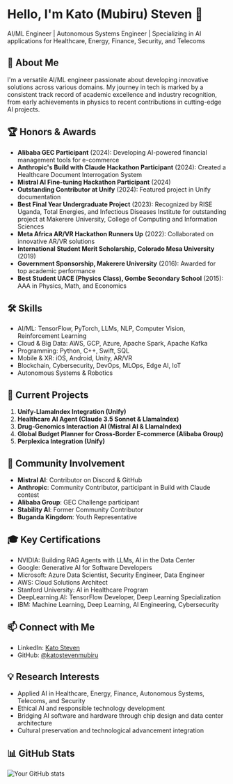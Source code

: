 
# Hello, I'm Kato (Mubiru) Steven 👋

AI/ML Engineer | Autonomous Systems Engineer | Specializing in AI applications for Healthcare, Energy, Finance, Security, and Telecoms

## 🚀 About Me
I'm a versatile AI/ML engineer passionate about developing innovative solutions across various domains. My journey in tech is marked by a consistent track record of academic excellence and industry recognition, from early achievements in physics to recent contributions in cutting-edge AI projects.

## 🏆 Honors & Awards
- **Alibaba GEC Participant** (2024): Developing AI-powered financial management tools for e-commerce
- **Anthropic's Build with Claude Hackathon Participant** (2024): Created a Healthcare Document Interrogation System
- **Mistral AI Fine-tuning Hackathon Participant** (2024)
- **Outstanding Contributor at Unify** (2024): Featured project in Unify documentation
- **Best Final Year Undergraduate Project** (2023): Recognized by RISE Uganda, Total Energies, and Infectious Diseases Institute for outstanding project at Makerere University, College of Computing and Information Sciences
- **Meta Africa AR/VR Hackathon Runners Up** (2022): Collaborated on innovative AR/VR solutions
- **International Student Merit Scholarship, Colorado Mesa University** (2019)
- **Government Sponsorship, Makerere University** (2016): Awarded for top academic performance
- **Best Student UACE (Physics Class), Gombe Secondary School** (2015): AAA in Physics, Math, and Economics

## 🛠 Skills
- AI/ML: TensorFlow, PyTorch, LLMs, NLP, Computer Vision, Reinforcement Learning
- Cloud & Big Data: AWS, GCP, Azure, Apache Spark, Apache Kafka
- Programming: Python, C++, Swift, SQL
- Mobile & XR: iOS, Android, Unity, AR/VR
- Blockchain, Cybersecurity, DevOps, MLOps, Edge AI, IoT
- Autonomous Systems & Robotics

## 🔬 Current Projects
1. **Unify-LlamaIndex Integration (Unify)**
2. **Healthcare AI Agent (Claude 3.5 Sonnet & LlamaIndex)**
3. **Drug-Genomics Interaction AI (Mistral AI & LlamaIndex)**
4. **Global Budget Planner for Cross-Border E-commerce (Alibaba Group)**
5. **Perplexica Integration (Unify)**

## 🌟 Community Involvement
- **Mistral AI**: Contributor on Discord & GitHub
- **Anthropic**: Community Contributor, participant in Build with Claude contest
- **Alibaba Group**: GEC Challenge participant
- **Stability AI**: Former Community Contributor
- **Buganda Kingdom**: Youth Representative

## 🎓 Key Certifications
- NVIDIA: Building RAG Agents with LLMs, AI in the Data Center
- Google: Generative AI for Software Developers
- Microsoft: Azure Data Scientist, Security Engineer, Data Engineer
- AWS: Cloud Solutions Architect
- Stanford University: AI in Healthcare Program
- DeepLearning.AI: TensorFlow Developer, Deep Learning Specialization
- IBM: Machine Learning, Deep Learning, AI Engineering, Cybersecurity

## 📫 Connect with Me
- LinkedIn: [Kato Steven](https://www.linkedin.com/in/katostevenmubiru/)
- GitHub: [@katostevenmubiru](https://github.com/katostevenmubiru)

## 💡 Research Interests
- Applied AI in Healthcare, Energy, Finance, Autonomous Systems, Telecoms, and Security
- Ethical AI and responsible technology development
- Bridging AI software and hardware through chip design and data center architecture
- Cultural preservation and technological advancement integration

## 📊 GitHub Stats
![Your GitHub stats](https://github-readme-stats.vercel.app/api?username=katostevenmubiru&show_icons=true&theme=radical)
